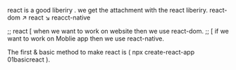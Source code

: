 
react is a good liberiry . we get the  attachment with the react liberiry.
       react-dom
     ↗
react 
     ↘
      reacct-native

;;   react  [   when we want to work on website then we use react-dom.
;;         [ if  we want to work on Moblie app then we use react-native.

The first & basic method to make react is ( npx create-react-app 01basicreact ).


